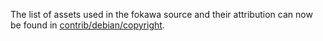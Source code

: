 The list of assets used in the fokawa source and their attribution can now be found in [contrib/debian/copyright](../contrib/debian/copyright).
